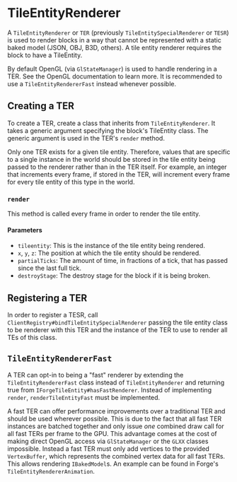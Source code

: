TileEntityRenderer
==================

A `TileEntityRenderer` or `TER` (previously `TileEntitySpecialRenderer` or `TESR`) is used to render blocks in a way that cannot be represented with a static baked model (JSON, OBJ, B3D, others). A tile entity renderer requires the block to have a TileEntity.

By default OpenGL (via `GlStateManager`) is used to handle rendering in a TER. See the OpenGL documentation to learn more. It is recommended to use a `TileEntityRendererFast` instead whenever possible.

Creating a TER
--------------

To create a TER, create a class that inherits from `TileEntityRenderer`. It takes a generic argument specifying the block's TileEntity class. The generic argument is used in the TER's `render` method.

Only one TER exists for a given tile entity. Therefore, values that are specific to a single instance in the world should be stored in the tile entity being passed to the renderer rather than in the TER itself. For example, an integer that increments every frame, if stored in the TER, will increment every frame for every tile entity of this type in the world.

### `render`

This method is called every frame in order to render the tile entity. 

#### Parameters
* `tileentity`: This is the instance of the tile entity being rendered.
* `x`, `y`, `z`: The position at which the tile entity should be rendered.
* `partialTicks`: The amount of time, in fractions of a tick, that has passed since the last full tick.
* `destroyStage`: The destroy stage for the block if it is being broken.

Registering a TER
-----------------

In order to register a TESR, call `ClientRegistry#bindTileEntitySpecialRenderer` passing the tile entity class to be renderer with this TER and the instance of the TER to use to render all TEs of this class.

`TileEntityRendererFast`
------------------------

A TER can opt-in to being a "fast" renderer by extending the `TileEntityRendererFast` class instead of `TileEntityRenderer` and returning true from `IForgeTileEntity#hasFastRenderer`. Instead of implementing `render`, `renderTileEntityFast` must be implemented.

A fast TER can offer performance improvements over a traditional TER and should be used wherever possible. This is due to the fact that all fast TER instances are batched together and only issue _one_ combined draw call for all fast TERs per frame to the GPU. This advantage comes at the cost of making direct OpenGL access via `GlStateManager` or the `GLXX` classes impossible. Instead a fast TER must only add vertices to the provided `VertexBuffer`, which represents the combined vertex data for all fast TERs. This allows rendering `IBakedModel`s. An example can be found in Forge's `TileEntityRendererAnimation`.
